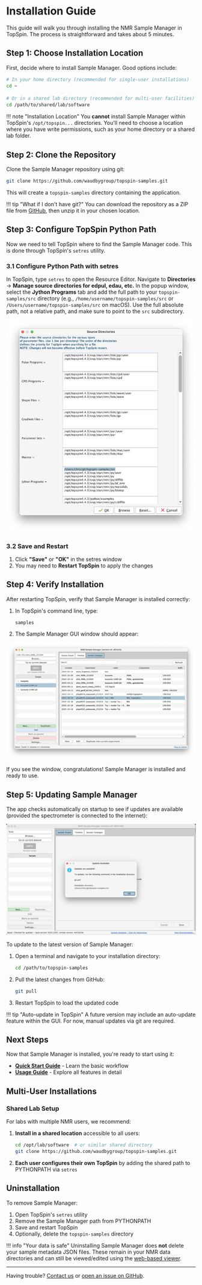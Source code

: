 # Installation Guide

This guide will walk you through installing the NMR Sample Manager in TopSpin. The process is straightforward and takes about 5 minutes.

## Step 1: Choose Installation Location

First, decide where to install Sample Manager. Good options include:

```bash
# In your home directory (recommended for single-user installations)
cd ~

# Or in a shared lab directory (recommended for multi-user facilities)
cd /path/to/shared/lab/software
```

!!! note "Installation Location"
    You **cannot** install Sample Manager within TopSpin's `/opt/topspin...` directories. You'll need to choose a location where you have write permissions, such as your home directory or a shared lab folder.

## Step 2: Clone the Repository

Clone the Sample Manager repository using git:

```bash
git clone https://github.com/waudbygroup/topspin-samples.git
```

This will create a `topspin-samples` directory containing the application.

!!! tip "What if I don't have git?"
    You can download the repository as a ZIP file from [GitHub](https://github.com/waudbygroup/topspin-samples), then unzip it in your chosen location.

## Step 3: Configure TopSpin Python Path

Now we need to tell TopSpin where to find the Sample Manager code. This is done through TopSpin's `setres` utility.

### 3.1 Configure Python Path with setres

In TopSpin, type `setres` to open the Resource Editor. Navigate to **Directories** → **Manage source directories for edpul, edau, etc.** In the popup window, select the **Jython Programs** tab and add the full path to your `topspin-samples/src` directory (e.g., `/home/username/topspin-samples/src` or `/Users/username/topspin-samples/src` on macOS). Use the full absolute path, not a relative path, and make sure to point to the `src` subdirectory.

![TopSpin setres configuration](../images/setres.png)

### 3.2 Save and Restart

1. Click **"Save"** or **"OK"** in the setres window
2. You may need to **Restart TopSpin** to apply the changes

## Step 4: Verify Installation

After restarting TopSpin, verify that Sample Manager is installed correctly:

1. In TopSpin's command line, type:
   ```
   samples
   ```

2. The Sample Manager GUI window should appear:

![Sample Manager main window](../images/sample-catalogue.png)

If you see the window, congratulations! Sample Manager is installed and ready to use.

## Step 5: Updating Sample Manager

The app checks automatically on startup to see if updates are available (provided the spectrometer is connected to the internet):

![Automatic detection of updates](../images/updates.png)

To update to the latest version of Sample Manager:

1. Open a terminal and navigate to your installation directory:
   ```bash
   cd /path/to/topspin-samples
   ```

2. Pull the latest changes from GitHub:
   ```bash
   git pull
   ```

3. Restart TopSpin to load the updated code

!!! tip "Auto-update in TopSpin"
    A future version may include an auto-update feature within the GUI. For now, manual updates via git are required.

## Next Steps

Now that Sample Manager is installed, you're ready to start using it:

- **[Quick Start Guide](quickstart.md)** - Learn the basic workflow
- **[Usage Guide](../usage.md)** - Explore all features in detail

## Multi-User Installations

### Shared Lab Setup

For labs with multiple NMR users, we recommend:

1. **Install in a shared location** accessible to all users:
   ```bash
   cd /opt/lab/software  # or similar shared directory
   git clone https://github.com/waudbygroup/topspin-samples.git
   ```

2. **Each user configures their own TopSpin** by adding the shared path to PYTHONPATH via `setres`

## Uninstallation

To remove Sample Manager:

1. Open TopSpin's `setres` utility
2. Remove the Sample Manager path from PYTHONPATH
3. Save and restart TopSpin
4. Optionally, delete the `topspin-samples` directory

!!! info "Your data is safe"
    Uninstalling Sample Manager does **not** delete your sample metadata JSON files. These remain in your NMR data directories and can still be viewed/edited using the [web-based viewer](https://github.com/waudbygroup/nmr-sample-viewer).

---

Having trouble? [Contact us](mailto:c.waudby@ucl.ac.uk) or [open an issue on GitHub](https://github.com/waudbygroup/topspin-samples/issues).
